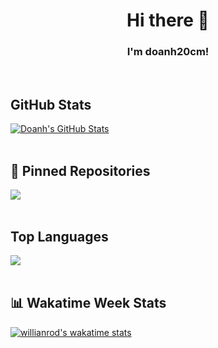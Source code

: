 # <div align="center">Hi there 👋</div>  

### <div align="center">I'm doanh20cm!</div> 


<br>

## GitHub Stats

<a href="https://github.com/doanh20cm">
  <img align="center" src="https://github-readme-stats.vercel.app/api?username=doanh20cm&show_icons=true&line_height=27&count_private=true&bg_color=30,e96443,904e95&title_color=fff&text_color=fff&theme=radical" alt="Doanh's GitHub Stats" />
</a>

<br>
<br>

## 📌 Pinned Repositories


<a href="https://github.com/doanh20cm/CNPM">
  <img align="center" src="https://github-readme-stats.vercel.app/api/pin/?username=doanh20cm&repo=CNPM&theme=radical&bg_color=30,e96443,904e95&title_color=fff&text_color=fff" />

</a>


<br>
<br>

## Top Languages


<a href="https://github.com/doanh20cm">
  <img align="center" src="https://github-readme-stats.vercel.app/api/top-langs/?username=doanh20cm&langs_count=5&theme=radical&bg_color=30,e96443,904e95&title_color=fff&text_color=fff" />
</a>

<br>
<br>

## 📊 Wakatime Week Stats


[![willianrod's wakatime stats](https://github-readme-stats.vercel.app/api/wakatime?username=willianrod&theme=radical&bg_color=30,e96443,904e95&title_color=fff&text_color=fff)](https://github.com/anuraghazra/github-readme-stats)
